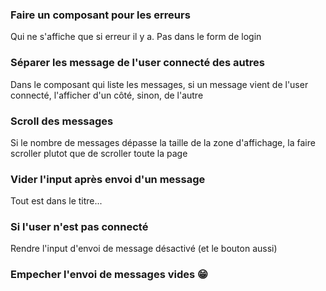 ### Faire un composant pour les erreurs
Qui ne s'affiche que si erreur il y a.
Pas dans le form de login

### Séparer les message de l'user connecté des autres

Dans le composant qui liste les messages, si un message vient de l'user connecté, l'afficher d'un côté, sinon, de l'autre

### Scroll des messages

Si le nombre de messages dépasse la taille de la zone d'affichage, la faire scroller plutot que de scroller toute la page

### Vider l'input après envoi d'un message
Tout est dans le titre...

### Si l'user n'est pas connecté

Rendre l'input d'envoi de message désactivé (et le bouton aussi)

### Empecher l'envoi de messages vides :grin: